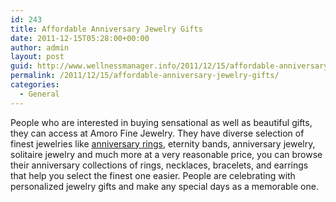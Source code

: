 ```yaml
---
id: 243
title: Affordable Anniversary Jewelry Gifts
date: 2011-12-15T05:28:00+00:00
author: admin
layout: post
guid: http://www.wellnessmanager.info/2011/12/15/affordable-anniversary-jewelry-gifts/
permalink: /2011/12/15/affordable-anniversary-jewelry-gifts/
categories:
  - General
---
```

People who are interested in buying sensational as well as beautiful gifts, they can access at Amoro Fine Jewelry. They have diverse selection of finest jewelries like [anniversary rings](http://www.amoro.com/anniversary), eternity bands, anniversary jewelry, solitaire jewelry and much more at a very reasonable price, you can browse their anniversary collections of rings, necklaces, bracelets, and earrings that help you select the finest one easier. People are celebrating with personalized jewelry gifts and make any special days as a memorable one.